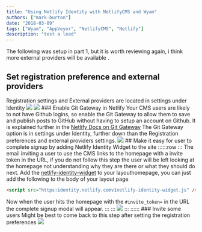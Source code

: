 ```yaml
---
title: "Using Netlify Identity with NetlifyCMS and Wyam"
authors: ["mark-burton"]
date: "2018-03-09"
tags: ["Wyam", "AppVeyor", "NetlifyCMS", "Netlify"]
description: "test a lead"
---
```

The following was setup in part 1, but it is worth reviewing again, i think more external providers will be available .
## Set registration preference and external providers
Registration settings and External providers are located in settings under Identity
![](/img/Netlify_Site_Settings.PNG)  ![](/img/Netlify_Identity_Reg_pref_providers.PNG)  ### Enable Git Gateway in Netlify
Your CMS users are likely to not have Github logins, so enable the Git Gateway to allow them to save and publish posts to GitHub without having to setup an account on Github.
It is explained further in the [Netlify Docs on Git Gateway](https:/www.netlify.comdocsgit-gateway)
The Git Gateway option is in settings under Identity, further down than the Registration preferences and external providers settings.  ![](/img/Netlify_Git_Gateway.PNG)  ## Make it easy for user to complete signup by adding Netlify Identity Widget to the site
::::::row
::: The email inviting a user to use the CMS links to the homepage with a invite token in the URL, if you do not follow this step the user will be left looking at the homepage not understanding why they are there or what they should do next.  Add the [netlify-identity-widget](https:/github.comnetlifynetlify-identity-widget)
to your layouthomepage, you can just add the following to the body of your layout page
```html
<script src="https:identity.netlify.comv1netlify-identity-widget.js" /><script />
```
Now when the user hits the homepage with the `#invite_token=` in the URL the complete signup modal will appear.
:::
::: ![](/img/Netlify_Identity_Complete_Signup.PNG)
:::
::::::  ### Invite some users
Might be best to come back to this step after setting the registration preferences
![](/img/Netlify_Identity_Invite_Users.PNG)